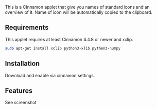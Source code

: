This is a Cinnamon applet that give you names of standard icons and an overview of it. Name of icon will be automatically copied to the clipboard.

## Requirements
This applet requires at least Cinnamon 4.4.8 or newer and xclip.

```bash
sudo apt-get install xclip python3-xlib python3-numpy
```

## Installation
Download and enable via cinnamon settings.

## Features
See screenshot
